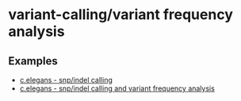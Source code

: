 # variant-calling/variant frequency analysis

## Examples

- [c.elegans - snp/indel calling](https://github.com/jelber2/variant-calling/blob/main/da0028.md)
- [c.elegans - snp/indel calling and variant frequency analysis](https://github.com/jelber2/variant-calling/blob/main/da033.md)
